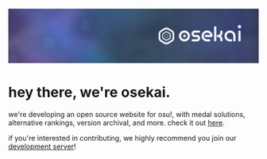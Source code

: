 ![](https://github.com/Osekai/.github/blob/main/profile/osekai-banner.png?raw=true)
# hey there, we're osekai.
we're developing an open source website for osu!, with medal solutions, alternative rankings, version archival, and more. check it out [here](https://osekai.net).

if you're interested in contributing, we highly recommend you join our [development server](https://discord.gg/uZ9CsQBvqM)!
